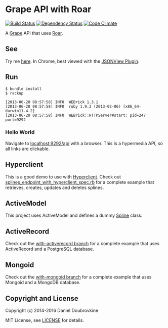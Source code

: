 Grape API with Roar
===================

[![Build Status](https://travis-ci.org/ruby-grape/grape-with-roar.svg?branch=master)](https://travis-ci.org/ruby-grape/grape-with-roar)
[![Dependency Status](https://gemnasium.com/ruby-grape/grape-with-roar.svg)](https://gemnasium.com/ruby-grape/grape-with-roar)
[![Code Climate](https://codeclimate.com/github/ruby-grape/grape-with-roar.svg)](https://codeclimate.com/github/ruby-grape/grape-with-roar)

A [Grape](http://github.com/ruby-grape/grape) API that uses [Roar](https://github.com/apotonick/roar).

See
---

Try me [here](http://grape-with-roar.herokuapp.com/). In Chrome, best viewed with the [JSONView Plugin](https://chrome.google.com/webstore/detail/jsonview/chklaanhfefbnpoihckbnefhakgolnmc?hl=en).

Run
---

```
$ bundle install
$ rackup

[2013-06-20 08:57:58] INFO  WEBrick 1.3.1
[2013-06-20 08:57:58] INFO  ruby 1.9.3 (2013-02-06) [x86_64-darwin11.4.2]
[2013-06-20 08:57:58] INFO  WEBrick::HTTPServer#start: pid=247 port=9292
```

### Hello World

Navigate to [localhost:9292/api](http://localhost:9292/api) with a browser. This is a hypermedia API, so all links are clickable.

Hyperclient
-----------

This is a good demo to use with [Hyperclient](https://github.com/codegram/hyperclient). Check out [splines_endpoint_with_hyperclient_spec.rb](/spec/api/splines_endpoint_with_hyperclient_spec.rb) for a complete example that retrieves, creates, updates and deletes splines.

ActiveModel
-----------

This project uses ActiveModel and defines a dummy [Spline](app/models/spline.rb) class.

ActiveRecord
------------

Check out the [with-activerecord branch](https://github.com/ruby-grape/grape-with-roar/tree/with-activerecord) for a complete example that uses ActiveRecord and a PostgreSQL database.

Mongoid
-------

Check out the [with-mongoid branch](https://github.com/ruby-grape/grape-with-roar/tree/with-mongoid) for a complete example that uses Mongoid and a MongoDB database.

Copyright and License
---------------------

Copyright (c) 2014-2016 Daniel Doubrovkine

MIT License, see [LICENSE](LICENSE) for details.
